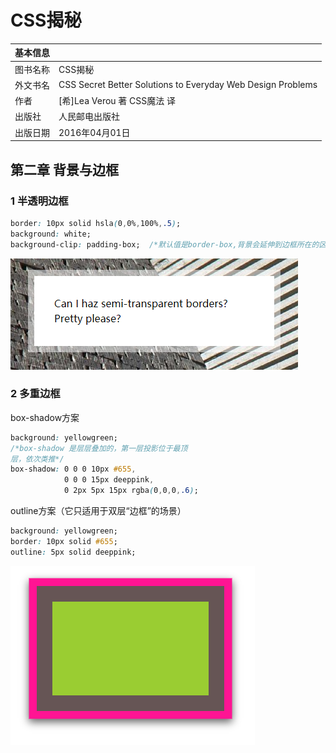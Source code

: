 # CSS揭秘

|基本信息||
|:-|:-|
|图书名称|CSS揭秘 |
|外文书名|CSS Secret Better Solutions to Everyday Web Design Problems|
|作者|[希]Lea Verou 著 CSS魔法 译|
|出版社|人民邮电出版社|
|出版日期|2016年04月01日|

## 第二章 背景与边框

### 1 半透明边框

```css
border: 10px solid hsla(0,0%,100%,.5);
background: white;
background-clip: padding-box;  /*默认值是border-box,背景会延伸到边框所在的区域下层。/
```

![](/images/semi-transparent-borders.png)

### 2 多重边框

box-shadow方案

```css
background: yellowgreen;
/*box-shadow 是层层叠加的，第一层投影位于最顶
层，依次类推*/
box-shadow: 0 0 0 10px #655,
            0 0 0 15px deeppink,
            0 2px 5px 15px rgba(0,0,0,.6);
```

outline方案（它只适用于双层“边框”的场景）

```css
background: yellowgreen;
border: 10px solid #655;
outline: 5px solid deeppink;
```

![](/images/mutiple-borders.png)








